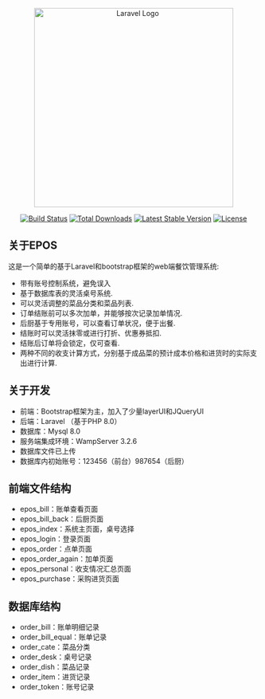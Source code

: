 <p align="center"><a href="https://laravel.com" target="_blank"><img src="https://raw.githubusercontent.com/laravel/art/master/logo-lockup/5%20SVG/2%20CMYK/1%20Full%20Color/laravel-logolockup-cmyk-red.svg" width="400" alt="Laravel Logo"></a></p>

<p align="center">
<a href="https://github.com/laravel/framework/actions"><img src="https://github.com/laravel/framework/workflows/tests/badge.svg" alt="Build Status"></a>
<a href="https://packagist.org/packages/laravel/framework"><img src="https://img.shields.io/packagist/dt/laravel/framework" alt="Total Downloads"></a>
<a href="https://packagist.org/packages/laravel/framework"><img src="https://img.shields.io/packagist/v/laravel/framework" alt="Latest Stable Version"></a>
<a href="https://packagist.org/packages/laravel/framework"><img src="https://img.shields.io/packagist/l/laravel/framework" alt="License"></a>
</p>


## 关于EPOS

这是一个简单的基于Laravel和bootstrap框架的web端餐饮管理系统:

- 带有账号控制系统，避免误入
- 基于数据库表的灵活桌号系统.
- 可以灵活调整的菜品分类和菜品列表.
- 订单结账前可以多次加单，并能够按次记录加单情况.
- 后厨基于专用账号，可以查看订单状况，便于出餐.
- 结账时可以灵活抹零或进行打折、优惠券抵扣.
- 结账后订单将会锁定，仅可查看.
- 两种不同的收支计算方式，分别基于成品菜的预计成本价格和进货时的实际支出进行计算.

## 关于开发

- 前端：Bootstrap框架为主，加入了少量layerUI和JQueryUI
- 后端：Laravel （基于PHP 8.0）
- 数据库：Mysql 8.0
- 服务端集成环境：WampServer 3.2.6
- 数据库文件已上传
- 数据库内初始账号：123456（前台）987654（后厨）

## 前端文件结构

- epos_bill：账单查看页面
- epos_bill_back：后厨页面
- epos_index：系统主页面，桌号选择
- epos_login：登录页面
- epos_order：点单页面
- epos_order_again：加单页面
- epos_personal：收支情况汇总页面
- epos_purchase：采购进货页面

## 数据库结构

- order_bill：账单明细记录
- order_bill_equal：账单记录
- order_cate：菜品分类
- order_desk：桌号记录
- order_dish：菜品记录
- order_item：进货记录
- order_token：账号记录
